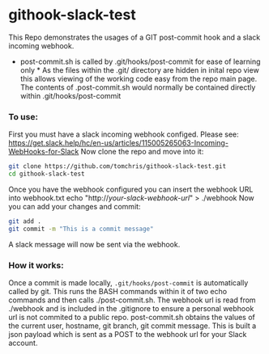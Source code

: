 # githook-slack-test

This Repo demonstrates the usages of a GIT post-commit hook and a slack incoming webhook.
* post-commit.sh is called by .git/hooks/post-commit for ease of learning only *
As the files within the .git/ directory are hidden in inital repo view this allows viewing of the working code easy from the repo main page.
The contents of .post-commit.sh would normally be contained directly within .git/hooks/post-commit

### To use:
First you must have a slack incoming webhook configed.
  Please see: https://get.slack.help/hc/en-us/articles/115005265063-Incoming-WebHooks-for-Slack
Now clone the repo and move into it:
``` bash
git clone https://github.com/tomchris/githook-slack-test.git
cd githook-slack-test
```
Once you have the webhook configured you can insert the webhook URL into webhook.txt
echo "http://_your-slack-webhook-url_" > ./webhook
Now you can add your changes and commit:
``` bash
git add .
git commit -m "This is a commit message"
```
A slack message will now be sent via the webhook.


### How it works:
Once a commit is made locally, `.git/hooks/post-commit` is automatically called by git.
This runs the BASH commands within it of two echo commands and then calls ./post-commit.sh.
The webhook url is read from ./webhook and is included in the .gitignore to ensure a personal webhook url is not commited to a public repo.
post-commit.sh obtains the values of the current user, hostname, git branch, git commit message.
This is built a json payload which is sent as a POST to the webhook url for your Slack account.

